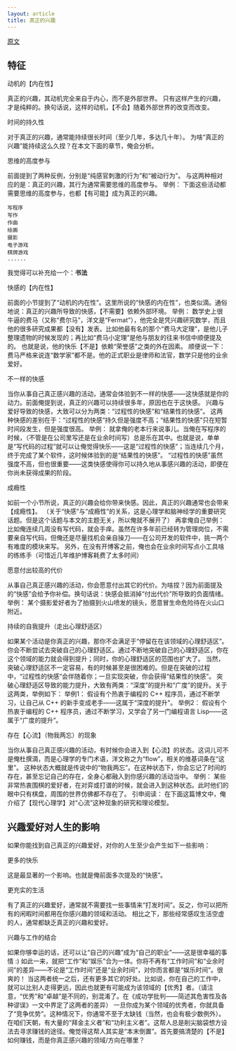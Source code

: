 ```yaml
---
layout: article
title: 真正的兴趣
---
```


[原文](https://program-think.blogspot.com/2015/12/Hobbies-and-Interests.html)

## 特征

动机的【内在性】

真正的兴趣，其动机完全来自于内心，而不是外部世界。
只有这样产生的兴趣，才是纯粹的。换句话说，这样的动机，【不会】随着外部世界的改变而改变。

时间的持久性

对于真正的兴趣，通常能持续很长时间（至少几年，多达几十年）。
为啥“真正的兴趣”能持续这么久捏？在本文下面的章节，俺会分析。

思维的高度参与

前面提到了两种反例，分别是“纯感官刺激的行为”和“被动行为”。
与这两种相对应的是：真正的兴趣，其行为通常需要思维的高度参与。
举例：
下面这些活动都需要思维的高度参与，也都【有可能】成为真正的兴趣。

```
写程序
写作
作曲
绘画
摄影
电子游戏
棋牌游戏
......
```

我觉得可以补充给一个：**书法**


快感的【内在性】

前面的小节提到了“动机的内在性”。这里所说的“快感的内在性”，也类似滴。通俗地说：真正的兴趣所导致的快感，【不需要】依赖外部环境。
举例：
数学史上很牛逼的费马（又称“费尔马”，洋文是“Fermat”），他完全是凭兴趣研究数学，而且他的很多研究成果都【没有】发表。比如他最有名的那个“费马大定理”，是他儿子整理遗物的时候发现的；再比如“费马小定理”是他与朋友的往来书信中顺便提及的。
也就是说，他的快乐【不是】依赖“荣誉感”之类的外在因素。
顺便说一下：费马严格来说连“数学家”都不是。他的正式职业是律师和法官，数学只是他的业余爱好。

不一样的快感

当你从事自己真正感兴趣的活动，通常会体验到不一样的快感——这快感就是你的动力。前面俺提到说，真正的兴趣可以持续很多年，原因也在于这快感。
兴趣与爱好导致的快感，大致可以分为两类：“过程性的快感”和“结果性的快感”。
这两种快感的差别在于：“过程性的快感”持久但是强度不高；“结果性的快感”只在短暂时间段发生，但是强度很高。
举例：
就拿俺的老本行来说事儿。当俺在写程序的时候，（不管是在公司里写还是在业余时间写）总是乐在其中。也就是说，单单是“写代码的过程”就可以让俺觉得快乐——这是“过程性的快感”；当连续几个月，终于完成了某个软件，这时候体验到的是“结果性的快感”。
“过程性的快感”虽然强度不高，但也很重要——这类快感使得你可以持久地从事感兴趣的活动，即便在你尚未获得成果的阶段。

成瘾性

如前一个小节所说，真正的兴趣会给你带来快感。因此，真正的兴趣通常也会带来【成瘾性】。
（关于“快感”与“成瘾性”的关系，这是心理学和脑神经学的重要研究话题。但是这个话题与本文的主题无关，所以俺就不展开了）
再拿俺自己举例：
比如俺连续几周没有写代码，就会手痒。虽然在许多年前已经转为管理岗位，不需要亲自写代码，但俺还是尽量找机会亲自操刀——在公司开发的软件中，挑一两个有难度的模块来写。
另外，在没有开博客之前，俺也会在业余时间写点小工具啥的练练手（可惜近几年维护博客耗费了太多时间）

愿意付出较高的代价

从事自己真正感兴趣的活动，你会愿意付出其它的代价。为啥捏？因为前面提及的“快感”会给予你补偿。换句话说：快感会抵消掉“付出代价”所导致的负面情绪。
举例：
某个摄影爱好者为了拍摄到火山喷发的镜头，愿意冒生命危险待在火山口附近。

持续的自我提升（走出心理舒适区）

如果某个活动是你真正的兴趣，那你不会满足于“停留在在该领域的心理舒适区”。你会不断尝试去突破自己的心理舒适区。通过不断地突破自己的心理舒适区，你在这个领域的能力就会得到提升；同时，你的心理舒适区的范围也扩大了。
当然，突破心理舒适区不一定容易，有的时候甚至是很困难的。但是在突破的过程中，“过程性的快感”会伴随着你；一旦实现突破，你会获得“结果性的快感”。
突破心理舒适区导致的能力提升，大致有两类：“深度”的提升和“广度”的提升。关于这两类，举例如下：
举例1：
假设有个热衷于编程的 C++ 程序员，通过不断学习，让自己从 C++ 的新手变成老手——这属于“深度的提升”。
举例2：
假设有个热衷于编程的 C++ 程序员，通过不断学习，又学会了另一门编程语言 Lisp——这属于“广度的提升”。

存在【心流】（物我两忘）的现象

当你从事自己真正感兴趣的活动，有时候你会进入到【心流】的状态。这词儿可不是俺杜撰滴，而是心理学的专门术语，洋文称之为“flow”，相关的维基词条在“这里”。
这种状态大概就是传说中的“物我两忘”。在这种状态下，你会忘记了时间的存在，甚至忘记自己的存在，全身心都融入到你感兴趣的活动当中。
举例：
某些非常热衷围棋的爱好者，在对弈或打谱的时候，就会进入到这种状态。此时他们的眼中只有棋盘，周围的世界仿佛都不存在了。
引申阅读：
在下面这篇博文中，俺介绍了【现代心理学】对“心流”这种现象的研究和理论模型。



## 兴趣爱好对人生的影响

如果你能找到自己真正的兴趣爱好，对你的人生至少会产生如下一些影响：

更多的快乐

这是最显著的一个影响。也就是俺前面多次提及的“快感”。

更充实的生活

有了真正的兴趣爱好，通常就不需要找一些事情来“打发时间”。反之，你可以把所有的闲暇时间都用在你感兴趣的领域和活动。
相比之下，那些经常感叹生活空虚的人，通常都缺乏真正的兴趣和爱好。

兴趣与工作的结合

如果你够幸运的话，还可以让“自己的兴趣”成为“自己的职业”——这是很幸福的事情 :) 如此一来，就把“工作”和“娱乐”合为一体。你将不再有“工作时间”和“业余时间”的差异——不论是“工作时间”还是“业余时间”，对你而言都是“娱乐时间”。很爽的！
当这两者统一之后，还有更多其它的好处。比如说，你在自己的工作中，就可以比别人走得更远，因此也就更有可能成为该领域的【优秀】者。（请注意，“优秀”和“卓越”是不同的，别混淆了。在《成功学批判——简述其危害性及各种谬误》一文中界定了这两者的差异）
一旦你成为某个领域的优秀者，你就具备了“竞争优势”。这种情况下，你通常不至于太缺钱（当然，也会有极少数例外）。
在咱们天朝，有大量的“拜金主义者”和“功利主义者”。这帮人总是削尖脑袋想方设法去寻求赚钱的途径。俺觉得这帮人其实是“本末倒置”。首先要搞清楚的【不是】如何赚钱，而是你真正感兴趣的领域/方向在哪里？